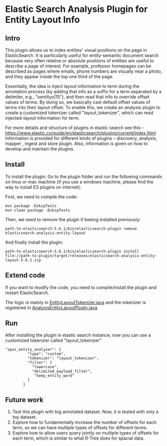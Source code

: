 # Elastic Search Analysis Plugin for Entity Layout Info

## Intro
This plugin allows us to index entities' visual positions on the page in ElasticSearch. It is particularly useful for entity-semantic document search because very often relative or absolute positions of entities are useful to describe a page of interest. For example, professor homepages can be described as pages where emails, phone numbers are visually near a photo, and they appear inside the top one third of the page.

Essentially, the idea is inject layout information to term during the annotation process (by adding that info as a suffix for a term separated by a delimiter, e.g., "oentityo|15"), and then read that info to override offset values of terms. By doing so, we basically cast default offset values of terms into their layout offset. To enable this, we create an analysis plugin to create a customized tokenizer called "layout_tokenizer", which can read injected-layout information for term.

For more details and structure of plugins in elastic search see this - 
https://www.elastic.co/guide/en/elasticsearch/plugins/current/index.html
Information is provided for different kinds of plugins – discovery, analysis, mapper , ingest and store plugin. Also, information is given on how to develop and maintain the plugins.

## Install
To install the plugin:
Go to the plugin folder and run the following commands on linux or mac machine (if you use a windows machine, please find the way to install ES plugins on internet):

First, we need to compile the code:
```
mvn package -DskipTests
mvn clean package -DskipTests
```

Then, we need to remove the plugin if beeing installed previously:
```
path-to-elasticsearch-5.6.1/bin/elasticsearch-plugin remove elasticsearch-analysis-entity-layout
```

And finally install the plugin:
```
path-to-elasticsearch-5.6.1/bin/elasticsearch-plugin install file://path-to-plugin/target/releases/elasticsearch-analysis-entity-layout-5.6.1.zip
```

## Extend code

If you want to modify the code, you need to compile/install the plugin and restart ElasticSearch.

The logic is mainly in [EntityLayoutTokenizer.java](https://github.com/forward-uiuc/Spring-2018-Entity-Search/blob/master/elasticsearch-analysis-entity-layout/src/main/java/org/forward/entitysearch/entitylayoutanalysis/EntityLayoutTokenizer.java) and the tokenizer is registered in [AnalysisEntityLayoutPlugin.java](https://github.com/forward-uiuc/Spring-2018-Entity-Search/blob/master/elasticsearch-analysis-entity-layout/src/main/java/org/forward/entitysearch/entitylayoutanalysis/AnalysisEntityLayoutPlugin.java)

## Run
After installing the plugin in elastic search instance, now you can use a customized tokenizer called "layout_tokenizer"
```
"xpos_entity_analyzer": {
          "type": "custom",
          "tokenizer": "layout_tokenizer",
          "filter": [
            "lowercase",
            "delimited_payload_filter",
             "keep_entity_word"
          ]
        }
```

## Future work
1.  Test this plugin with big annotated dataset. Now, it is tested with only a toy dataset.
2.  Explore how to fundamentally increase the number of offsets for each term, so we can have multiple types of offsets for different terms.
3.  Explore how to allow users query jointly on multiple types of offsets for each term, which is similar to what R-Tree does for spacial data.
